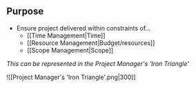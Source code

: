 ## Purpose

- Ensure project delivered within constraints of...
	- [[Time Management|Time]]
	- [[Resource Management|Budget/resources]]
	- [[Scope Management|Scope]]

*This can be represented in the Project Manager's 'Iron Triangle'*

![[Project Manager's 'Iron Triangle'.png|300]]


